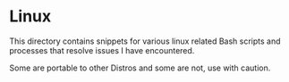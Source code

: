 # Linux

This directory contains snippets for various linux related Bash scripts and processes that resolve issues I have encountered.

Some are portable to other Distros and some are not, use with caution.